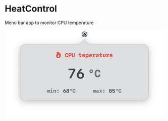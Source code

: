 # HeatControl
Menu bar app to monitor CPU temperature

<img alt="preview" src="./Readme/img/preview.png" align="center" />

